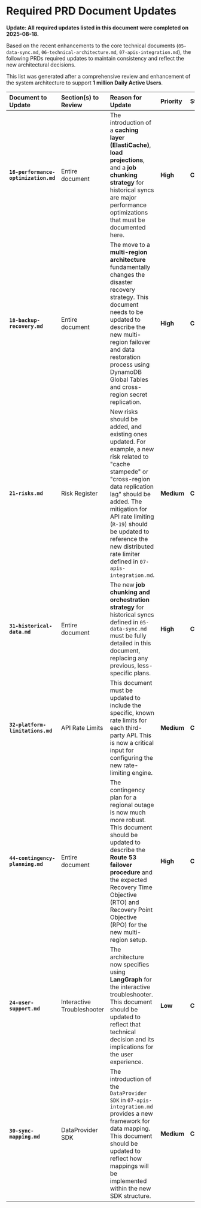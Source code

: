 # Required PRD Document Updates

**Update: All required updates listed in this document were completed on 2025-08-18.**

Based on the recent enhancements to the core technical documents (`05-data-sync.md`, `06-technical-architecture.md`, `07-apis-integration.md`), the following PRDs required updates to maintain consistency and reflect the new architectural decisions.

This list was generated after a comprehensive review and enhancement of the system architecture to support **1 million Daily Active Users**.

| Document to Update | Section(s) to Review | Reason for Update | Priority | Status |
| :--- | :--- | :--- | :--- | :--- |
| **`16-performance-optimization.md`** | Entire document | The introduction of a **caching layer (ElastiCache)**, **load projections**, and a **job chunking strategy** for historical syncs are major performance optimizations that must be documented here. | **High** | **Completed** |
| **`18-backup-recovery.md`** | Entire document | The move to a **multi-region architecture** fundamentally changes the disaster recovery strategy. This document needs to be updated to describe the new multi-region failover and data restoration process using DynamoDB Global Tables and cross-region secret replication. | **High** | **Completed** |
| **`21-risks.md`** | Risk Register | New risks should be added, and existing ones updated. For example, a new risk related to "cache stampede" or "cross-region data replication lag" should be added. The mitigation for API rate limiting (`R-19`) should be updated to reference the new distributed rate limiter defined in `07-apis-integration.md`. | **Medium** | **Completed** |
| **`31-historical-data.md`** | Entire document | The new **job chunking and orchestration strategy** for historical syncs defined in `05-data-sync.md` must be fully detailed in this document, replacing any previous, less-specific plans. | **High** | **Completed** |
| **`32-platform-limitations.md`** | API Rate Limits | This document must be updated to include the specific, known rate limits for each third-party API. This is now a critical input for configuring the new rate-limiting engine. | **Medium** | **Completed** |
| **`44-contingency-planning.md`** | Entire document | The contingency plan for a regional outage is now much more robust. This document should be updated to describe the **Route 53 failover procedure** and the expected Recovery Time Objective (RTO) and Recovery Point Objective (RPO) for the new multi-region setup. | **High** | **Completed** |
| **`24-user-support.md`**| Interactive Troubleshooter | The architecture now specifies using **LangGraph** for the interactive troubleshooter. This document should be updated to reflect that technical decision and its implications for the user experience. | **Low** | **Completed** |
| **`30-sync-mapping.md`**| DataProvider SDK | The introduction of the `DataProvider SDK` in `07-apis-integration.md` provides a new framework for data mapping. This document should be updated to reflect how mappings will be implemented within the new SDK structure. | **Medium** | **Completed** |
